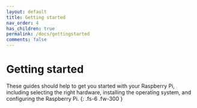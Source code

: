 ```yaml
---
layout: default
title: Getting started
nav_order: 4
has_children: true
permalink: /docs/gettingstarted
comments: false
---
```


# Getting started

These guides should help to get you started with your Raspberry Pi, including selecting the right hardware, installing the operating system, and configuring the Raspberry Pi.
{: .fs-6 .fw-300 }
